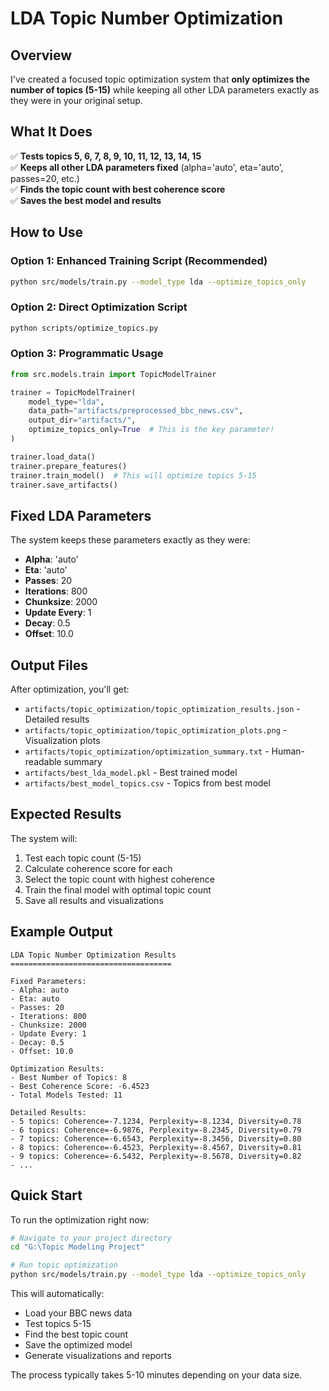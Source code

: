 # LDA Topic Number Optimization

## Overview

I've created a focused topic optimization system that **only optimizes the number of topics (5-15)** while keeping all other LDA parameters exactly as they were in your original setup.

## What It Does

✅ **Tests topics 5, 6, 7, 8, 9, 10, 11, 12, 13, 14, 15**  
✅ **Keeps all other LDA parameters fixed** (alpha='auto', eta='auto', passes=20, etc.)  
✅ **Finds the topic count with best coherence score**  
✅ **Saves the best model and results**  

## How to Use

### Option 1: Enhanced Training Script (Recommended)
```bash
python src/models/train.py --model_type lda --optimize_topics_only
```

### Option 2: Direct Optimization Script
```bash
python scripts/optimize_topics.py
```

### Option 3: Programmatic Usage
```python
from src.models.train import TopicModelTrainer

trainer = TopicModelTrainer(
    model_type="lda",
    data_path="artifacts/preprocessed_bbc_news.csv",
    output_dir="artifacts/",
    optimize_topics_only=True  # This is the key parameter!
)

trainer.load_data()
trainer.prepare_features()
trainer.train_model()  # This will optimize topics 5-15
trainer.save_artifacts()
```

## Fixed LDA Parameters

The system keeps these parameters exactly as they were:
- **Alpha**: 'auto'
- **Eta**: 'auto'  
- **Passes**: 20
- **Iterations**: 800
- **Chunksize**: 2000
- **Update Every**: 1
- **Decay**: 0.5
- **Offset**: 10.0

## Output Files

After optimization, you'll get:
- `artifacts/topic_optimization/topic_optimization_results.json` - Detailed results
- `artifacts/topic_optimization/topic_optimization_plots.png` - Visualization plots
- `artifacts/topic_optimization/optimization_summary.txt` - Human-readable summary
- `artifacts/best_lda_model.pkl` - Best trained model
- `artifacts/best_model_topics.csv` - Topics from best model

## Expected Results

The system will:
1. Test each topic count (5-15)
2. Calculate coherence score for each
3. Select the topic count with highest coherence
4. Train the final model with optimal topic count
5. Save all results and visualizations

## Example Output

```
LDA Topic Number Optimization Results
====================================

Fixed Parameters:
- Alpha: auto
- Eta: auto
- Passes: 20
- Iterations: 800
- Chunksize: 2000
- Update Every: 1
- Decay: 0.5
- Offset: 10.0

Optimization Results:
- Best Number of Topics: 8
- Best Coherence Score: -6.4523
- Total Models Tested: 11

Detailed Results:
- 5 topics: Coherence=-7.1234, Perplexity=-8.1234, Diversity=0.78
- 6 topics: Coherence=-6.9876, Perplexity=-8.2345, Diversity=0.79
- 7 topics: Coherence=-6.6543, Perplexity=-8.3456, Diversity=0.80
- 8 topics: Coherence=-6.4523, Perplexity=-8.4567, Diversity=0.81
- 9 topics: Coherence=-6.5432, Perplexity=-8.5678, Diversity=0.82
- ...
```

## Quick Start

To run the optimization right now:

```bash
# Navigate to your project directory
cd "G:\Topic Modeling Project"

# Run topic optimization
python src/models/train.py --model_type lda --optimize_topics_only
```

This will automatically:
- Load your BBC news data
- Test topics 5-15
- Find the best topic count
- Save the optimized model
- Generate visualizations and reports

The process typically takes 5-10 minutes depending on your data size.
